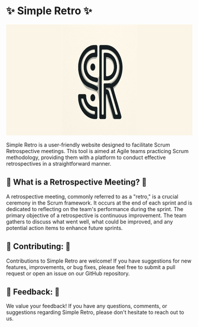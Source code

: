 # ✨ Simple Retro ✨

<center>
<img src="https://raw.githubusercontent.com/simple-retro/.github/master/profile/logo-wide.png" height="300">
</center>

Simple Retro is a user-friendly website designed to facilitate Scrum Retrospective meetings. This tool is aimed at Agile teams practicing Scrum methodology, providing them with a platform to conduct effective retrospectives in a straightforward manner.

## 🔄 What is a Retrospective Meeting? 🔄

A retrospective meeting, commonly referred to as a "retro," is a crucial ceremony in the Scrum framework. It occurs at the end of each sprint and is dedicated to reflecting on the team's performance during the sprint. The primary objective of a retrospective is continuous improvement. The team gathers to discuss what went well, what could be improved, and any potential action items to enhance future sprints.

## 🤝 Contributing: 🤝

Contributions to Simple Retro are welcome! If you have suggestions for new features, improvements, or bug fixes, please feel free to submit a pull request or open an issue on our GitHub repository.

## 📣 Feedback: 📣

We value your feedback! If you have any questions, comments, or suggestions regarding Simple Retro, please don't hesitate to reach out to us.